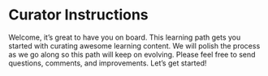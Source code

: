 # Curator Instructions

Welcome, it’s great to have you on board. This learning path gets you started with curating awesome learning content. We will polish the process as we go along so this path will keep on evolving. Please feel free to send questions, comments, and improvements. Let’s get started!
